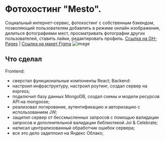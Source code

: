 # Фотохостинг "Mesto".
Социальный интернет-сервис, фотохостинг с собственным бэкендом, позволяющий пользователям добавлять в режиме онлайн изображения, делиться фотографиями мест, просматривать фотографии других пользователей, ставить лайки, редактировать профиль.
[Ссылка на GH-Pages]() | [Ссылка на макет Figma](https://www.figma.com/file/2cn9N9jSkmxD84oJik7xL7/JavaScript.-Sprint-4?node-id=0%3A1)
![image](https://github.com/NikitaLittle/mesto/assets/120175534/1d5991a1-8aee-4ae4-99fc-e3f7183e790e)
## Что сделал
Frontend:
- сверстал функциональные компоненты React;
Backend:<br>
- настроил инфраструктуру, настроил роутинг, создал сервер на express;
- подключил базу данных MongoDB, создал схемы и модели ресурсов API на mongoose;
- реализовал логирование, аутентификацию и авторизацию с использованием JW;
- защитил сервер от бессмысленных запросов с помощью валидации запросов и дополнительной валидации библиотекой Joi & Celebrate;
- написал централизованный обработчик ошибок сервера;
- все это дело задеплоил на Яндекс Облако;

